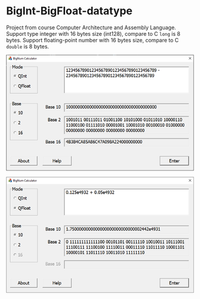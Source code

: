 # BigInt-BigFloat-datatype

Project from course Computer Architecture and Assembly Language.
Support type integer with 16 bytes size (int128), compare to C `long` is 8 bytes.
Support floating-point number with 16 bytes size, compare to C `double` is 8 bytes.

![](https://github.com/tien238lnd/BigInt-BigFloat-datatype/blob/master/Demo1.png?raw=true)

![](https://github.com/tien238lnd/BigInt-BigFloat-datatype/blob/master/Demo2.png?raw=true)
